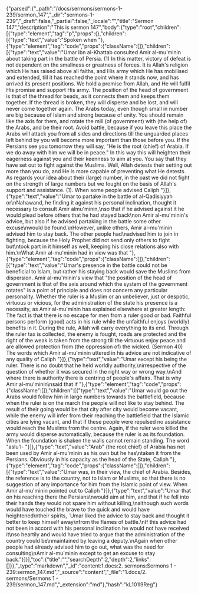 {"parsed":{"_path":"/docs/sermons/sermons-1-239/sermon_147","_dir":"sermons-1-239","_draft":false,"_partial":false,"_locale":"","title":"Sermon 147","description":"This is sermon 147","body":{"type":"root","children":[{"type":"element","tag":"p","props":{},"children":[{"type":"text","value":"Spoken when "},{"type":"element","tag":"code","props":{"className":[]},"children":[{"type":"text","value":"Umar ibn al-Khattab consulted Amir al-mu'minin about taking part in the battle of Persia. (1) In this matter, victory of defeat is not dependent on the smallness or greatness of forces. It is Allah's religion which He has raised above all faiths, and His army which He has mobilised and extended, till it has reached the point where it stands now, and has arrived its present positions. We hold a promise from Allah, and He will fulfil His promise and support His army. The position of the head of government is that of the thread for beads, as it connects them and keeps them together. If the thread is broken, they will disperse and be lost, and will never come together again. The Arabs today, even though small in number are big because of Islam and strong because of unity. You should remain like the axis for them, and rotate the mill (of government) with (the help of) the Arabs, and be their root. Avoid battle, because if you leave this place the Arabs will attack you from all sides and directions till the unguarded places left behind by you will become more important than those before you. If the Persians see you tomorrow they will say, \"He is the root (chief) of Arabia. If we do away with him we will be in peace.\" In this way this will heighten their eagerness against you and their keenness to aim at you. You say that they have set out to fight against the Muslims. Well, Allah detests their setting out more than you do, and He is more capable of preventing what He detests. As regards your idea about their (large) number, in the past we did not fight on the strength of large numbers but we fought on the basis of Allah's support and assistance. (1). When some people advised Caliph "}]},{"type":"text","value":"Umar to partake in the battle of al-Qadisiyyah or\nNahawand, he finding it against his personal inclination, thought it necessary to consult Amir almu'minin,\nso that if he advised against it he would plead before others that he had stayed back\non Amir al-mu'minin's advice, but also if he advised partaking in the battle some other excuse\nwould be found.\nHowever, unlike others, Amir al-mu'minin advised him to stay back. The other people had\nadvised him to join in fighting, because the Holy Prophet did not send only others to fight but\ntook part in it himself as well, keeping his close relations also with him.\nWhat Amir al-mu'minin had in view was that "},{"type":"element","tag":"code","props":{"className":[]},"children":[{"type":"text","value":"Umar's presence in the battle could not be beneficial to Islam, but rather his staying back would save the Muslims from dispersion. Amir al-mu'minin's view that \"the position of the head of government is that of the axis around which the system of the government rotates\" is a point of principle and does not concern any particular personality. Whether the ruler is a Muslim or an unbeliever, just or despotic, virtuous or vicious, for the administration of the state his presence is a necessity, as Amir al-mu'minin has explained elsewhere at greater length: The fact is that there is no escape for men from a ruler good or bad. Faithful persons perform (good) acts in his rule while the unfaithful enjoys (worldly) benefits in it. During the rule, Allah will carry everything to its end. Through the ruler tax is collected, the enemy is fought, roads are protected and the right of the weak is taken from the strong till the virtuous enjoy peace and are allowed protection from (the oppression of) the wicked. (Sermon 40) The words which Amir al-mu'minin uttered in his advice are not indicative of any quality of Caliph "}]},{"type":"text","value":"Umar except his being the ruler. There is no doubt that he held worldly authority,\nirrespective of the question of whether it was secured in the right way or wrong way.\nAnd where there is authority there is centring of people's affairs. That is why Amir al-mu'minin\nsaid that if "},{"type":"element","tag":"code","props":{"className":[]},"children":[{"type":"text","value":"Umar would go out the Arabs would follow him in large numbers towards the battlefield, because when the ruler is on the march the people will not like to stay behind. The result of their going would be that city after city would become vacant, while the enemy will infer from their reaching the battlefield that the Islamic cities are lying vacant, and that if these people were repulsed no assistance would reach the Muslims from the centre. Again, if the ruler were killed the army would disperse automatically, because the ruler is as its foundation. When the foundation is shaken the walls cannot remain standing. The word \"aslu'l- "}]},{"type":"text","value":"Arab\" (the root chief) of Arabia has not been used by Amir al-mu'minin as his own but he has\ntaken it from the Persians. Obviously in his capacity as the head of the State, Caliph "},{"type":"element","tag":"code","props":{"className":[]},"children":[{"type":"text","value":"Umar was, in their view, the chief of Arabia. Besides, the reference is to the country, not to Islam or Muslims, so that there is no suggestion of any importance for him from the Islamic point of view. When Amir al-mu'minin pointed out to Caliph "}]},{"type":"text","value":"Umar that on his reaching there the Persians\nwould aim at him, and that if he fell into their hands they would not spare him without killing,\nalthough such words would have touched the brave to the quick and would have heightened\ntheir spirits, `Umar liked the advice to stay back and thought it better to keep himself away\nfrom the flames of battle.\nIf this advice had not been in accord with his personal inclination he would not have received it\nso heartily and would have tried to argue that the administration of the country could be\nmaintained by leaving a deputy.\nAgain when other people had already advised him to go out, what was the need for consulting\nAmir al-mu'minin except to get an excuse to stay back."}]}],"toc":{"title":"","searchDepth":2,"depth":2,"links":[]}},"_type":"markdown","_id":"content:1.docs:2. sermons:Sermons 1 - 239:sermon_147.md","_source":"content","_file":"1.docs/2. sermons/Sermons 1 - 239/sermon_147.md","_extension":"md"},"hash":"kL101l9Reg"}